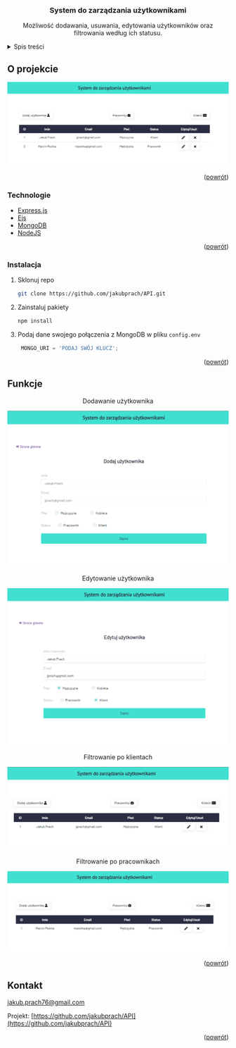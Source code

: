 <div id="top"></div>
<br />
<div align="center">

<h3 align="center">System do zarządzania użytkownikami</h3>
  <p align="center">
    Możliwość dodawania, usuwania, edytowania użytkowników oraz filtrowania według ich statusu.
  </p>
</div>



<!-- TABLE OF CONTENTS -->
<details>
  <summary>Spis treści</summary>
  <ol>
    <li>
      <a href="#O-projekcie">O projekcie</a>
      <ul>
        <li><a href="#Technologie">Technologie</a></li>
      </ul>
    </li>
    <li>
        <a href="#Instalacja">Instalacja</a>
    </li>
    <li><a href="#usage">Funkcje</a></li>
    <li><a href="#contact">Kontakt</a></li>
  </ol>
</details>



<!-- ABOUT THE PROJECT -->
## O projekcie

![Strona główna][product-screenshot]

<p align="right">(<a href="#top">powrót</a>)</p>



### Technologie

* [Express.js](https://expressjs.com/)
* [Ejs](https://ejs.co/)
* [MongoDB](https://www.mongodb.com/)
* [NodeJS](https://nodejs.org/en/)

<p align="right">(<a href="#top">powrót</a>)</p>


### Instalacja

1. Sklonuj repo
   ```sh
   git clone https://github.com/jakubprach/API.git
   ```
2. Zainstaluj pakiety
   ```sh
   npm install
   ```
3. Podaj dane swojego połączenia z MongoDB w pliku `config.env`
   ```js
    MONGO_URI = 'PODAJ SWÓJ KLUCZ';
   ```

<p align="right">(<a href="#top">powrót</a>)</p>



<!-- USAGE EXAMPLES -->
## Funkcje

<p align="center">
    Dodawanie użytkownika
</p>

![Strona główna][product-screenshot2]
<p align="center">
    Edytowanie użytkownika
</p>

![Strona główna][product-screenshot3]
<p align="center">
    Filtrowanie po klientach
</p>

![Strona główna][product-screenshot4]
<p align="center">
    Filtrowanie po pracownikach
</p>

![Strona główna][product-screenshot5]

<p align="right">(<a href="#top">powrót</a>)</p>

<!-- CONTACT -->
## Kontakt

jakub.prach76@gmail.com

Projekt: [https://github.com/jakubprach/API](https://github.com/jakubprach/API)

<p align="right">(<a href="#top">powrót</a>)</p>



<!-- MARKDOWN LINKS & IMAGES -->
<!-- https://www.markdownguide.org/basic-syntax/#reference-style-links -->
[contributors-shield]: https://img.shields.io/github/contributors/jakubprach/API.svg?style=for-the-badge
[contributors-url]: https://github.com/jakubprach/API/graphs/contributors
[forks-shield]: https://img.shields.io/github/forks/jakubprach/API.svg?style=for-the-badge
[forks-url]: https://github.com/jakubprach/API/network/members
[stars-shield]: https://img.shields.io/github/stars/jakubprach/API.svg?style=for-the-badge
[stars-url]: https://github.com/jakubprach/API/stargazers
[issues-shield]: https://img.shields.io/github/issues/jakubprach/API.svg?style=for-the-badge
[issues-url]: https://github.com/jakubprach/API/issues
[license-shield]: https://img.shields.io/github/license/jakubprach/API.svg?style=for-the-badge
[license-url]: https://github.com/jakubprach/API/blob/master/LICENSE.txt
[linkedin-shield]: https://img.shields.io/badge/-LinkedIn-black.svg?style=for-the-badge&logo=linkedin&colorB=555
[linkedin-url]: https://linkedin.com/in/linkedin_username
[product-screenshot]: images/homepage.png
[product-screenshot2]: images/adduser.png
[product-screenshot3]: images/edituser.png
[product-screenshot4]: images/klienci_filtr.png
[product-screenshot5]: images/pracownicy_filtr.png